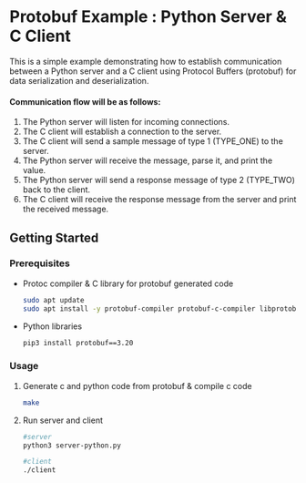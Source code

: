 # Protobuf Example : Python Server & C Client

This is a simple example demonstrating how to establish communication between a Python server and a C client using Protocol Buffers (protobuf) for data serialization and deserialization.

#### Communication flow will be as follows:

1. The Python server will listen for incoming connections.
2. The C client will establish a connection to the server.
3. The C client will send a sample message of type 1 (TYPE_ONE) to the server.
4. The Python server will receive the message, parse it, and print the value.
5. The Python server will send a response message of type 2 (TYPE_TWO) back to the client.
6. The C client will receive the response message from the server and print the received message.



## Getting Started

### Prerequisites

-   Protoc compiler & C library for protobuf generated code

    ```sh
    sudo apt update
    sudo apt install -y protobuf-compiler protobuf-c-compiler libprotobuf-c-dev
    ```

-   Python libraries

    ```sh
    pip3 install protobuf==3.20
    ```

### Usage

1. Generate c and python code from protobuf & compile c code

    ```sh
    make
    ```

2. Run server and client

    ```sh
    #server
    python3 server-python.py

    #client
    ./client
    ```
